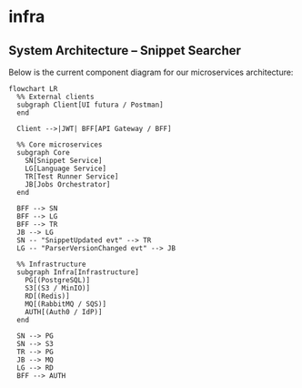 # infra
## System Architecture – Snippet Searcher

Below is the current component diagram for our microservices architecture:

```mermaid
flowchart LR
  %% External clients
  subgraph Client[UI futura / Postman]
  end

  Client -->|JWT| BFF[API Gateway / BFF]

  %% Core microservices
  subgraph Core
    SN[Snippet Service]
    LG[Language Service]
    TR[Test Runner Service]
    JB[Jobs Orchestrator]
  end

  BFF --> SN
  BFF --> LG
  BFF --> TR
  JB --> LG
  SN -- "SnippetUpdated evt" --> TR
  LG -- "ParserVersionChanged evt" --> JB

  %% Infrastructure
  subgraph Infra[Infrastructure]
    PG[(PostgreSQL)]
    S3[(S3 / MinIO)]
    RD[(Redis)]
    MQ[(RabbitMQ / SQS)]
    AUTH[(Auth0 / IdP)]
  end

  SN --> PG
  SN --> S3
  TR --> PG
  JB --> MQ
  LG --> RD
  BFF --> AUTH
